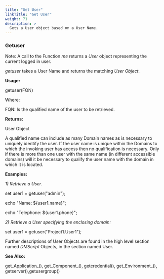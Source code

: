 ```yaml
---
title: "Get User"
linkTitle: "Get User"
weight: 71
description: >
  Gets a User object based on a User Name. 
---
```


### Getuser

Note: A call to the Function _me_ returns a _User_ object representing the current logged in user.

_getuser_ takes a User Name and returns the matching _User Object_.

**Usage:**

getuser(FQN)

Where:

FQN: Is the qualified name of the user to be retrieved.

**Returns:**

User Object

A qualified name can include as many Domain names as is necessary to uniquely identify the user. If the user name is unique within the Domains to which the invoking user has access then no qualification is necessary. Only if there is more than one user with the same name (in different accessible domains) will it be necessary to qualify the user name with the domain in which it is located.

**Examples:**

_1) Retrieve a User._

set user1 = getuser("admin");

echo "Name: ${user1.name}";

echo "Telephone: ${user1.phone}";

_2) Retrieve a User specifying the enclosing domain:_

set user1 = getuser("Project1.User1");

Further descriptions of User Objects are found in the high level section named _DMScript_ Objects, in the section named User.

**See Also:**

get_Application_(), get_Component_(), getcredential(), get_Environment_(), getserver(),getusergroup()
